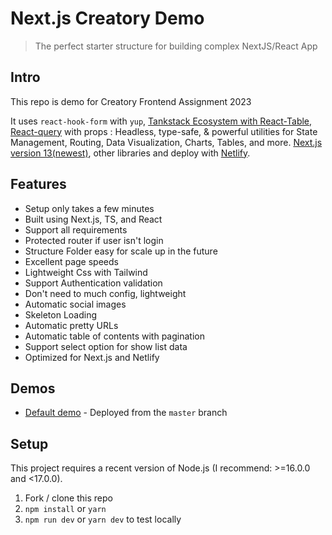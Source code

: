 # Next.js Creatory Demo

> The perfect starter structure for building complex NextJS/React App


## Intro

This repo is demo for Creatory Frontend Assignment 2023 

It uses `react-hook-form` with `yup`,
[Tankstack Ecosystem with React-Table, React-query](https://tanstack.com) with props : 
Headless, type-safe, & powerful utilities for State Management, Routing, Data Visualization, Charts, Tables, and more.
[Next.js version 13(newest)](https://nextjs.org/), other libraries and deploy with [Netlify](https://www.netlify.com).

## Features

- Setup only takes a few minutes
- Built using Next.js, TS, and React
- Support all requirements
- Protected router if user isn't login
- Structure Folder easy for scale up in the future
- Excellent page speeds
- Lightweight Css with Tailwind
- Support Authentication validation
- Don't need to much config, lightweight
- Automatic social images
- Skeleton Loading
- Automatic pretty URLs
- Automatic table of contents with pagination
- Support select option for show list data
- Optimized for Next.js and Netlify

## Demos

- [Default demo](https://master--coruscating-truffle-657077.netlify.app) - Deployed from the `master` branch

## Setup

This project requires a recent version of Node.js (I recommend: >=16.0.0 and <17.0.0).

1. Fork / clone this repo
2. `npm install` or `yarn`
3. `npm run dev` or `yarn dev` to test locally
